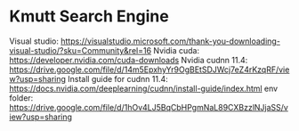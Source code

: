 # Kmutt Search Engine

Visual studio: https://visualstudio.microsoft.com/thank-you-downloading-visual-studio/?sku=Community&rel=16
Nvidia cuda: https://developer.nvidia.com/cuda-downloads
Nvidia cudnn 11.4: https://drive.google.com/file/d/14m5EpxhyYr9OgBEtSDJWcj7eZ4rKzqRF/view?usp=sharing
Install guide for cudnn 11.4: https://docs.nvidia.com/deeplearning/cudnn/install-guide/index.html
env folder: https://drive.google.com/file/d/1hOv4LJ5BqCbHPgmNaL89CXBzzlNJjaSS/view?usp=sharing
